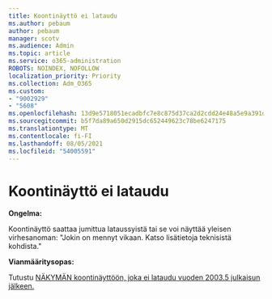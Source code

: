```yaml
---
title: Koontinäyttö ei lataudu
ms.author: pebaum
author: pebaum
manager: scotv
ms.audience: Admin
ms.topic: article
ms.service: o365-administration
ROBOTS: NOINDEX, NOFOLLOW
localization_priority: Priority
ms.collection: Adm_O365
ms.custom:
- "9002929"
- "5608"
ms.openlocfilehash: 13d9e5718051ecadbfc7e8c875d37ca2d2cdd24e48a5e9a391d578aa7c3cc2d2
ms.sourcegitcommit: b5f7da89a650d2915dc652449623c78be6247175
ms.translationtype: MT
ms.contentlocale: fi-FI
ms.lasthandoff: 08/05/2021
ms.locfileid: "54005591"
---
```

# <a name="dashboard-not-loading"></a>Koontinäyttö ei lataudu

**Ongelma:**

Koontinäyttö saattaa jumittua lataussyistä tai se voi näyttää yleisen virhesanoman: "Jokin on mennyt vikaan. Katso lisätietoja teknisistä kohdista."

**Vianmääritysopas:**

Tutustu [NÄKYMÄN koontinäyttöön, joka ei lataudu vuoden 2003.5 julkaisun jälkeen.](https://support.microsoft.com/help/4558635/uci-dashboard-not-loading-after-the-2003-5-release)
